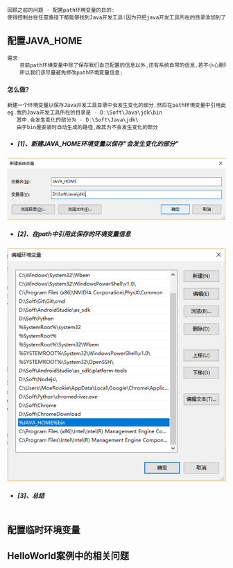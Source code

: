 ```java
回顾之前的问题 - 配置path环境变量的目的:
使得控制台在任意路径下都能够找到Java开发工具(因为只把java开发工具所在的目录添加到了path中)
```

## 配置JAVA\_HOME

```java
需求:
    目前path环境变量中除了保存我们自己配置的信息以外,还有系统自带的信息,若不小心删除了path环境变量信息就可能导致系统部分功能无法使用.
    所以我们该尽量避免修改path环境变量信息;
```

#### 怎么做?

```java
新建一个环境变量以保存Java开发工具目录中会发生变化的部分,然后在path环境变量中引用此保存的环境变量信息;
eg.我的Java开发工具所在的目录是 - D:\Soft\Java\jdk\bin
   其中,会发生变化的部分为 - D:\Soft\Java\jdk\
   由于bin是安装时自动生成的路径,故其为不会发生变化的部分
```

* ##### \[1\]、新建JAVA\_HOME环境变量以保存"会发生变化的部分"

![](/assets/新建JAVA_HOME环境变量.png)

* ##### \[2\]、在path中引用此保存的环境变量信息

![](/assets/在path中引用JAVA_HOME所保存的环境变量信息.png)

* ##### \[3\]、总结

```java

```

## 配置临时环境变量

## HelloWorld案例中的相关问题



